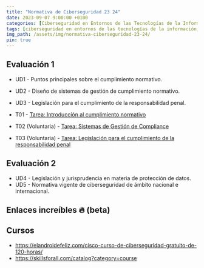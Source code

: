 ```yaml
---
title: "Normativa de Ciberseguridad 23 24"
date: 2023-09-07 9:00:00 +0100
categories: [Ciberseguridad en Entornos de las Tecnologías de la Información, Normativa de Ciberseguridad]
tags: [ciberseguridad en entornos de las tecnologías de la información, normativa de ciberseguridad]
img_path: /assets/img/normativa-ciberseguridad-23-24/
pin: true
---
```


## Evaluación 1

- UD1 - Puntos principales sobre el cumplimiento normativo.
- UD2 - Diseño de sistemas de gestión de cumplimiento normativo.
- UD3 - Legislación para el cumplimiento de la responsabilidad penal.

- T01 - [Tarea: Introducción al cumplimiento normativo](/posts/tarea-introduccion-cumplimiento-normativo)
- T02 (Voluntaria) - [Tarea: Sistemas de Gestión de Compliance](/posts/tarea-algoritmos-aprendizaje-automatico)
- T03 (Voluntaria) - [Tarea: Legislación para el cumplimiento de la responsabilidad penal](/posts/tarea-cumplimiento-responsabilidad-penal)

## Evaluación 2

- UD4 - Legislación y jurisprudencia en materia de protección de datos.
- UD5 - Normativa vigente de ciberseguridad de ámbito nacional e internacional.

## Enlaces increíbles 🔥 (beta)

## Cursos

- <https://elandroidefeliz.com/cisco-curso-de-ciberseguridad-gratuito-de-120-horas/>
- <https://skillsforall.com/catalog?category=course>
